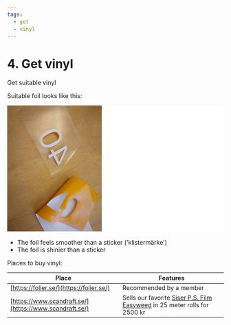 ```yaml
---
tags:
  - get
  - vinyl
---
```


# 4. Get vinyl

Get suitable vinyl

Suitable foil looks like this:

![Transfer foil ready for transfer](transfer_ready.png)

- The foil feels smoother than a sticker ('klistermärke')
- The foil is shinier than a sticker

Places to buy vinyl:

<!-- markdownlint-disable MD013 --><!-- Tables cannot be split up over lines, hence will break 80 characters per line -->

Place                                                 |Features
------------------------------------------------------|-------------------------
[https://folier.se/](https://folier.se/)              |Recommended by a member
[https://www.scandraft.se/](https://www.scandraft.se/)|Sells our favorite [Siser P.S. Film Easyweed](https://www.scandraft.se/products/heat-transfer-vinyl/siser-cut-transfer/siser-ps-film-easyweed-a0021) in 25 meter rolls for 2500 kr

<!-- markdownlint-enable MD013 -->
